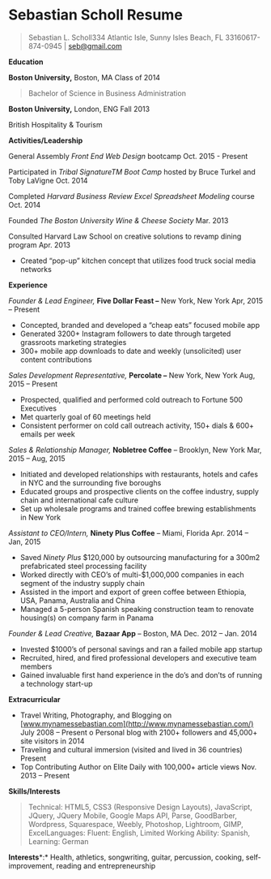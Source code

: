 # Sebastian Scholl Resume

> Sebastian L. Scholl334 Atlantic Isle, Sunny Isles Beach, FL 33160617-874-0945 | seb@gmail.com
> 

**Education**

**Boston University,** Boston, MA Class of 2014

> Bachelor of Science in Business Administration
> 

**Boston University,** London, ENG Fall 2013

British Hospitality & Tourism

**Activities/Leadership** 

General Assembly *Front End Web Design* bootcamp Oct. 2015 - Present

Participated in *Tribal SignatureTM Boot Camp* hosted by Bruce Turkel and Toby LaVigne Oct. 2014

Completed *Harvard Business Review Excel Spreadsheet Modeling* course Oct. 2014

Founded *The Boston University Wine & Cheese Society* Mar. 2013

Consulted Harvard Law School on creative solutions to revamp dining program Apr. 2013

- Created “pop-up” kitchen concept that utilizes food truck social media networks

**Experience**

*Founder & Lead Engineer,* **Five Dollar Feast –** New York, New York Apr, 2015 – Present

- Concepted, branded and developed a “cheap eats” focused mobile app
- Generated 3200+ Instagram followers to date through targeted grassroots marketing strategies
- 300+ mobile app downloads to date and weekly (unsolicited) user content contributions

*Sales Development Representative,* **Percolate –** New York, New York Aug, 2015 – Present

- Prospected, qualified and performed cold outreach to Fortune 500 Executives
- Met quarterly goal of 60 meetings held
- Consistent performer on cold call outreach activity, 150+ dials & 600+ emails per week

*Sales & Relationship Manager,* **Nobletree Coffee** – Brooklyn, New York Mar, 2015 – Aug, 2015

- Initiated and developed relationships with restaurants, hotels and cafes in NYC and the surrounding five boroughs
- Educated groups and prospective clients on the coffee industry, supply chain and international cafe culture
- Set up wholesale programs and trained coffee brewing establishments in New York

*Assistant to CEO/Intern,* **Ninety Plus Coffee** – Miami, Florida Apr. 2014 – Jan, 2015

- Saved *Ninety Plus* $120,000 by outsourcing manufacturing for a 300m2 prefabricated steel processing facility
- Worked directly with CEO’s of multi-$1,000,000 companies in each segment of the industry supply chain
- Assisted in the import and export of green coffee between Ethiopia, USA, Panama, Australia and China
- Managed a 5-person Spanish speaking construction team to renovate housing(s) on company farm in Panama

*Founder & Lead Creative,* **Bazaar App** – Boston, MA Dec. 2012 – Jan. 2014

- Invested $1000’s of personal savings and ran a failed mobile app startup
- Recruited, hired, and fired professional developers and executive team members
- Gained invaluable first hand experience in the do’s and don’ts of running a technology start-up

**Extracurricular**

- Travel Writing, Photography, and Blogging on [www.mynamessebastian.com](http://www.mynamessebastian.com/) July 2008 – Present o Personal blog with 2100+ followers and 45,000+ site visitors in 2014
- Traveling and cultural immersion (visited and lived in 36 countries) Present
- Top Contributing Author on Elite Daily with 100,000+ article views Nov. 2013 – Present

**Skills/Interests**

> Technical: HTML5, CSS3 (Responsive Design Layouts), JavaScript, JQuery, JQuery Mobile, Google Maps API, Parse, GoodBarber, Wordpress, Squarespace, Weebly, Photoshop, Lightroom, GIMP, ExcelLanguages: Fluent: English, Limited Working Ability: Spanish, Learning: German
> 

**Interests***:* Health, athletics, songwriting, guitar, percussion, cooking, self-improvement, reading and entrepreneurship
